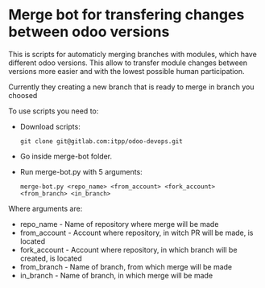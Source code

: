 Merge bot for transfering changes between odoo versions 
=======================================================

This is scripts for automaticly merging branches with modules, which have different odoo versions. This allow to transfer module changes between versions more easier and with the lowest possible human participation.

Currently they creating a new branch that is ready to merge in branch you choosed

To use scripts you need to:

* Download scripts:

      git clone git@gitlab.com:itpp/odoo-devops.git 

* Go inside merge-bot folder.

* Run merge-bot.py with 5 arguments:

      merge-bot.py <repo_name> <from_account> <fork_account> <from_branch> <in_branch>

Where arguments are:

* repo_name - Name of repository where merge will be made
* from_account - Account where repository, in witch PR will be made, is located
* fork_account - Account where repository, in which branch will be created, is located
* from_branch - Name of branch, from which merge will be made
* in_branch - Name of branch, in which merge will be made
